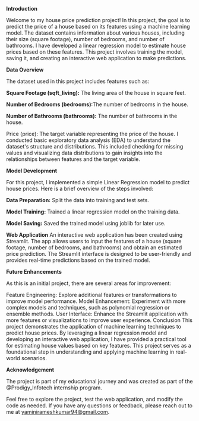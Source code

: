 **Introduction**

Welcome to my house price prediction project! In this project, the goal is to predict the price of a house based on its features using a machine learning model. The dataset contains information about various houses, including their size (square footage), number of bedrooms, and number of bathrooms. I have developed a linear regression model to estimate house prices based on these features. This project involves training the model, saving it, and creating an interactive web application to make predictions.

**Data Overview**

The dataset used in this project includes features such as:

**Square Footage (sqft_living):** The living area of the house in square feet.

**Number of Bedrooms (bedrooms)**:The number of bedrooms in the house.

**Number of Bathrooms (bathrooms):** The number of bathrooms in the house.

Price (price): The target variable representing the price of the house.
I conducted basic exploratory data analysis (EDA) to understand the dataset's structure and distributions. This included checking for missing values and visualizing data distributions to gain insights into the relationships between features and the target variable.

**Model Development**

For this project, I implemented a simple Linear Regression model to predict house prices. Here is a brief overview of the steps involved:

**Data Preparation:** Split the data into training and test sets.

**Model Training:** Trained a linear regression model on the training data.

**Model Saving:** Saved the trained model using joblib for later use.

**Web Application**
An interactive web application has been created using Streamlit. The app allows users to input the features of a house (square footage, number of bedrooms, and bathrooms) and obtain an estimated price prediction. The Streamlit interface is designed to be user-friendly and provides real-time predictions based on the trained model.

**Future Enhancements**

As this is an initial project, there are several areas for improvement:

Feature Engineering: Explore additional features or transformations to improve model performance.
Model Enhancement: Experiment with more complex models and techniques, such as polynomial regression or ensemble methods.
User Interface: Enhance the Streamlit application with more features or visualizations to improve user experience.
Conclusion
This project demonstrates the application of machine learning techniques to predict house prices. By leveraging a linear regression model and developing an interactive web application, I have provided a practical tool for estimating house values based on key features. This project serves as a foundational step in understanding and applying machine learning in real-world scenarios.

**Acknowledgement**

The project is part of my educational journey and was created as part of the @Prodigy_Infotech internship program.

Feel free to explore the project, test the web application, and modify the code as needed. If you have any questions or feedback, please reach out to me at yaminirameshkumar94@gmail.com.
